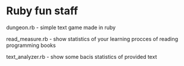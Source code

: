 # Ruby fun staff


dungeon.rb - simple text game made in ruby

read_measure.rb - show statistics of your learning procces of reading programming books

text_analyzer.rb - show some bacis statistics of provided text
